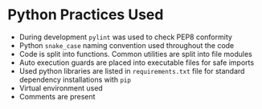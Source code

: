 # Python Practices Used

- During development `pylint` was used to check PEP8 conformity
- Python `snake_case` naming convention used throughout the code
- Code is split into functions. Common utilities are split into file modules
- Auto execution guards are placed into executable files for safe imports
- Used python libraries are listed in `requirements.txt` file for standard dependency installations with `pip`
- Virtual environment used
- Comments are present